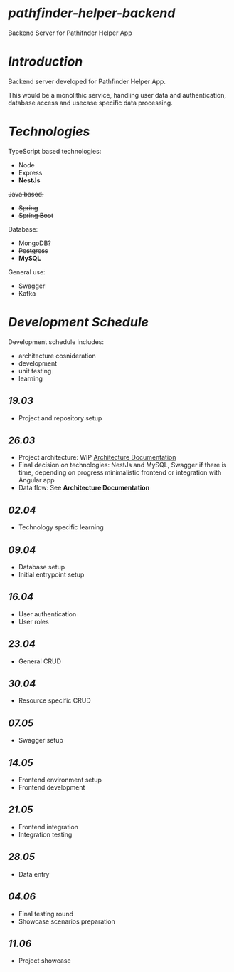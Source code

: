 # *pathfinder-helper-backend*
Backend Server for Pathifnder Helper App

# *Introduction*
Backend server developed for Pathfinder Helper App.

This would be a monolithic service, handling user data and authentication, database access and usecase specific data processing.

# *Technologies*

TypeScript based technologies:
 - Node
 - Express
 - **NestJs**

~~Java based:~~
 - ~~Spring~~
 - ~~Spring Boot~~

Database:
 - MongoDB?
 - ~~Postgress~~
 - **MySQL**

 General use:
  - Swagger
  - ~~Kafka~~

# *Development Schedule*
Development schedule includes:
 - architecture cosnideration
 - development
 - unit testing
 - learning

## *19.03*
 - Project and repository setup

## *26.03*
 - Project architecture: WIP [Architecture Documentation](https://www.figma.com/board/YKhDVSi0130tMWITvWPboY/Pathfinder-Helper-Diagrams?node-id=0-1&t=dyMGR9pxb3Eriu6A-1)
 - Final decision on technologies: NestJs and MySQL, Swagger if there is time, depending on progress minimalistic frontend or integration with Angular app 
 - Data flow: See **Architecture Documentation**

## *02.04*
 - Technology specific learning

## *09.04*
 - Database setup
 - Initial entrypoint setup

## *16.04*
 - User authentication
 - User roles

## *23.04*
 - General CRUD

## *30.04*
 - Resource specific CRUD

## *07.05*
 - Swagger setup 

## *14.05*
 - Frontend environment setup
 - Frontend development

## *21.05*
 - Frontend integration
 - Integration testing

## *28.05*
 - Data entry

## *04.06*
 - Final testing round
 - Showcase scenarios preparation

## *11.06*
 - Project showcase